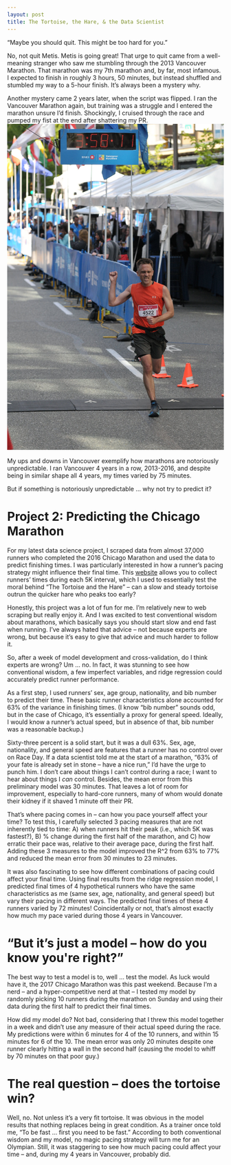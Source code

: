 ```yaml
---
layout: post
title: The Tortoise, the Hare, & the Data Scientist
---
```


“Maybe you should quit. This might be too hard for you.”

No, not quit Metis. Metis is going great! That urge to quit came from a well-meaning stranger who saw me stumbling through the 2013 Vancouver Marathon. That marathon was my 7th marathon and, by far, most infamous. I expected to finish in roughly 3 hours, 50 minutes, but instead shuffled and stumbled my way to a 5-hour finish. It’s always been a mystery why.

Another mystery came 2 years later, when the script was flipped. I ran the Vancouver Marathon again, but training was a struggle and I entered the marathon unsure I’d finish. Shockingly, I cruised through the race and pumped my fist at the end after shattering my PR. ![2015 Vancouver](/images/fist-pumping.jpg)

My ups and downs in Vancouver exemplify how marathons are notoriously unpredictable. I ran Vancouver 4 years in a row, 2013-2016, and despite being in similar shape all 4 years, my times varied by 75 minutes. 

But if something is notoriously unpredictable … why not try to predict it? 

# Project 2: Predicting the Chicago Marathon

For my latest data science project, I scraped data from almost 37,000 runners who completed the 2016 Chicago Marathon and used the data to predict finishing times. I was particularly interested in how a runner’s pacing strategy might influence their final time. This [website](http://chicago-history.r.mikatiming.de/2015/) allows you to collect runners’ times during each 5K interval, which I used to essentially test the moral behind “The Tortoise and the Hare” – can a slow and steady tortoise outrun the quicker hare who peaks too early?

Honestly, this project was a lot of fun for me. I’m relatively new to web scraping but really enjoy it. And I was excited to test conventional wisdom about marathons, which basically says you should start slow and end fast when running. I’ve always hated that advice – not because experts are wrong, but because it’s easy to give that advice and much harder to follow it.

So, after a week of model development and cross-validation, do I think experts are wrong? Um … no. In fact, it was stunning to see how conventional wisdom, a few imperfect variables, and ridge regression could accurately predict runner performance.

As a first step, I used runners’ sex, age group, nationality, and bib number to predict their time. These basic runner characteristics alone accounted for 63% of the variance in finishing times. (I know “bib number” sounds odd, but in the case of Chicago, it’s essentially a proxy for general speed. Ideally, I would know a runner’s actual speed, but in absence of that, bib number was a reasonable backup.) 

Sixty-three percent is a solid start, but it was a dull 63%. Sex, age, nationality, and general speed are features that a runner has no control over on Race Day. If a data scientist told me at the start of a marathon, “63% of your fate is already set in stone – have a nice run,” I’d have the urge to punch him. I don’t care about things I can’t control during a race; I want to hear about things I *can* control. Besides, the mean error from this preliminary model was 30 minutes. That leaves a lot of room for improvement, especially to hard-core runners, many of whom would donate their kidney if it shaved 1 minute off their PR.

That’s where pacing comes in – can how you pace yourself affect your time? To test this, I carefully selected 3 pacing measures that are not inherently tied to time: A) when runners hit their peak (i.e., which 5K was fastest?), B) % change during the first half of the marathon, and C) how erratic their pace was, relative to their average pace, during the first half. Adding these 3 measures to the model improved the R^2 from 63% to 77% and reduced the mean error from 30 minutes to 23 minutes.

It was also fascinating to see how different combinations of pacing could affect your final time. Using final results from the ridge regression model, I predicted final times of 4 hypothetical runners who have the same characteristics as me (same sex, age, nationality, and general speed) but vary their pacing in different ways. The predicted final times of these 4 runners varied by 72 minutes! Coincidentally or not, that’s almost exactly how much my pace varied during those 4 years in Vancouver.

# “But it’s just a model – how do you know you're right?”

The best way to test a model is to, well … test the model. As luck would have it, the 2017 Chicago Marathon was this past weekend. Because I’m a nerd – and a hyper-competitive nerd at that – I tested my model by randomly picking 10 runners during the marathon on Sunday and using their data during the first half to predict their final times.

How did my model do? Not bad, considering that I threw this model together in a week and didn’t use any measure of their actual speed during the race. My predictions were within 6 minutes for 4 of the 10 runners, and within 15 minutes for 6 of the 10. The mean error was only 20 minutes despite one runner clearly hitting a wall in the second half (causing the model to whiff by 70 minutes on that poor guy.)

# The real question – does the tortoise win?

Well, no. Not unless it’s a very fit tortoise. It was obvious in the model results that nothing replaces being in great condition. As a trainer once told me, “To be fast … first you need to be fast.” According to both conventional wisdom and my model, no magic pacing strategy will turn me for an Olympian. Still, it was staggering to see how much pacing could affect your time – and, during my 4 years in Vancouver, probably did.


